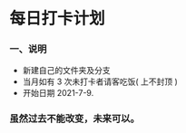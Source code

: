 # 每日打卡计划

### 一、说明

- 新建自己的文件夹及分支
- 当月如有 3 次未打卡者请客吃饭( 上不封顶 )
- 开始日期 2021-7-9.




### 虽然过去不能改变，未来可以。
